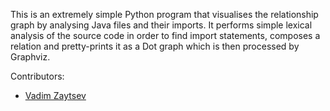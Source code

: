 This is an extremely simple Python program that visualises the relationship graph by analysing Java files and their imports. It performs simple lexical analysis of the source code in order to find import statements, composes a relation and pretty-prints it as a Dot graph which is then processed by Graphviz.

Contributors:
* [Vadim Zaytsev](http://github.com/grammarware)

